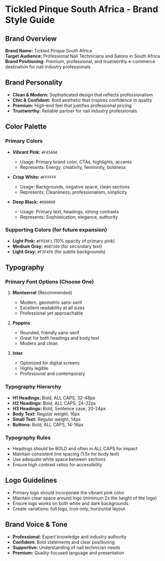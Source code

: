 # Tickled Pinque South Africa - Brand Style Guide

## Brand Overview
**Brand Name:** Tickled Pinque South Africa  
**Target Audience:** Professional Nail Technicians and Salons in South Africa  
**Brand Positioning:** Premium, professional, and trustworthy e-commerce destination for nail industry professionals  

## Brand Personality
- **Clean & Modern:** Sophisticated design that reflects professionalism
- **Chic & Confident:** Bold aesthetic that inspires confidence in quality
- **Premium:** High-end feel that justifies professional pricing
- **Trustworthy:** Reliable partner for nail industry professionals

## Color Palette

### Primary Colors
- **Vibrant Pink:** `#F45A9A`
  - Usage: Primary brand color, CTAs, highlights, accents
  - Represents: Energy, creativity, femininity, boldness

- **Crisp White:** `#FFFFFF`
  - Usage: Backgrounds, negative space, clean sections
  - Represents: Cleanliness, professionalism, simplicity

- **Deep Black:** `#000000`
  - Usage: Primary text, headings, strong contrasts
  - Represents: Sophistication, elegance, authority

### Supporting Colors (for future expansion)
- **Light Pink:** `#FFE8F1` (10% opacity of primary pink)
- **Medium Gray:** `#6B7280` (for secondary text)
- **Light Gray:** `#F3F4F6` (for subtle backgrounds)

## Typography

### Primary Font Options (Choose One)
1. **Montserrat** (Recommended)
   - Modern, geometric sans-serif
   - Excellent readability at all sizes
   - Professional yet approachable

2. **Poppins**
   - Rounded, friendly sans-serif
   - Great for both headings and body text
   - Modern and clean

3. **Inter**
   - Optimized for digital screens
   - Highly legible
   - Professional and contemporary

### Typography Hierarchy
- **H1 Headings:** Bold, ALL CAPS, 32-48px
- **H2 Headings:** Bold, ALL CAPS, 24-32px
- **H3 Headings:** Bold, Sentence case, 20-24px
- **Body Text:** Regular weight, 16px
- **Small Text:** Regular weight, 14px
- **Buttons:** Bold, ALL CAPS, 14-16px

### Typography Rules
- Headings should be BOLD and often in ALL CAPS for impact
- Maintain consistent line spacing (1.5x for body text)
- Use adequate white space between sections
- Ensure high contrast ratios for accessibility

## Logo Guidelines
- Primary logo should incorporate the vibrant pink color
- Maintain clear space around logo (minimum 2x the height of the logo)
- Ensure logo works on both white and dark backgrounds
- Create variations: full logo, icon only, horizontal layout

## Brand Voice & Tone
- **Professional:** Expert knowledge and industry authority
- **Confident:** Bold statements and clear positioning
- **Supportive:** Understanding of nail technician needs
- **Premium:** Quality-focused language and presentation
